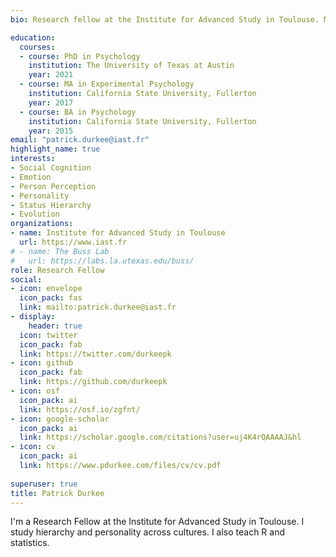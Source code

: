 ```yaml
---
bio: Research fellow at the Institute for Advanced Study in Toulouse. My research interests include emotion, social cognition, personality, and evolution.

education:
  courses:
  - course: PhD in Psychology
    institution: The University of Texas at Austin
    year: 2021
  - course: MA in Experimental Psychology
    institution: California State University, Fullerton
    year: 2017
  - course: BA in Psychology
    institution: California State University, Fullerton
    year: 2015
email: "patrick.durkee@iast.fr"
highlight_name: true
interests:
- Social Cognition
- Emotion
- Person Perception
- Personality
- Status Hierarchy
- Evolution
organizations:
- name: Institute for Advanced Study in Toulouse
  url: https://www.iast.fr
# - name: The Buss Lab
#   url: https://labs.la.utexas.edu/buss/
role: Research Fellow
social:
- icon: envelope
  icon_pack: fas
  link: mailto:patrick.durkee@iast.fr
- display:
    header: true
  icon: twitter
  icon_pack: fab
  link: https://twitter.com/durkeepk
- icon: github
  icon_pack: fab
  link: https://github.com/durkeepk
- icon: osf
  icon_pack: ai
  link: https://osf.io/zgfnt/
- icon: google-scholar
  icon_pack: ai
  link: https://scholar.google.com/citations?user=uj4K4rQAAAAJ&hl
- icon: cv
  icon_pack: ai
  link: https://www.pdurkee.com/files/cv/cv.pdf
  
superuser: true
title: Patrick Durkee
---
```


I'm a Research Fellow at the Institute for Advanced Study in Toulouse. I study hierarchy and personality across cultures. I also teach R and statistics.


